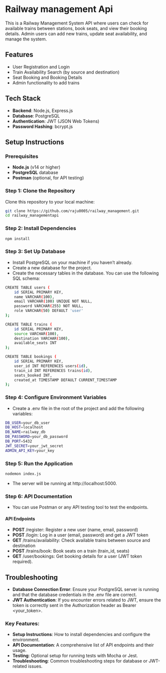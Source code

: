 
# Railway management Api
This is a Railway Management System API where users can check for available trains between stations, book seats, and view their booking details. Admin users can add new trains, update seat availability, and manage the system.



## Features

- User Registration and Login
- Train Availability Search (by source and destination)
- Seat Booking and Booking Details
- Admin functionality to add trains 




##  Tech Stack
 - **Backend**: Node.js, Express.js
- **Database**: PostgreSQL
- **Authentication**: JWT (JSON Web Tokens)
- **Password Hashing**: bcrypt.js

## Setup Instructions
### Prerequisites
- **Node.js** (v14 or higher)
- **PostgreSQL** database
- **Postman** (optional, for API testing)
### Step 1: Clone the Repository
Clone this repository to your local machine:

```bash
git clone https://github.com/raju0005/railway_management.git
cd railway_managementapi

```
### Step 2: Install Dependencies
```bash
npm install
```

### Step 3: Set Up Database
- Install PostgreSQL on your machine if you haven’t already.
- Create a new database for the project.
- Create the necessary tables in the database. You can use the following SQL schema:
```bash
CREATE TABLE users (
    id SERIAL PRIMARY KEY,
    name VARCHAR(100),
    email VARCHAR(100) UNIQUE NOT NULL,
    password VARCHAR(255) NOT NULL,
    role VARCHAR(50) DEFAULT 'user'
);

CREATE TABLE trains (
    id SERIAL PRIMARY KEY,
    source VARCHAR(100),
    destination VARCHAR(100),
    available_seats INT
);

CREATE TABLE bookings (
    id SERIAL PRIMARY KEY,
    user_id INT REFERENCES users(id),
    train_id INT REFERENCES trains(id),
    seats_booked INT,
    created_at TIMESTAMP DEFAULT CURRENT_TIMESTAMP
);
```
### Step 4: Configure Environment Variables
- Create a .env file in the root of the project and add the following variables:
``` bash
DB_USER=your_db_user
DB_HOST=localhost
DB_NAME=railway_db
DB_PASSWORD=your_db_password
DB_PORT=5432
JWT_SECRET=your_jwt_secret
ADMIN_API_KEY=your_key
```
### Step 5: Run the Application

``` bash
nodemon index.js
```
- The server will be running at http://localhost:5000.

### Step 6: API Documentation 
- You can use Postman or any API testing tool to test the endpoints.

####    API Endpoints
- **POST** /register: Register a new user (name, email, password)
- **POST** /login: Log in a user (email, password) and get a JWT token
- **GET** /trains/availability: Check available trains between source and destination
- **POST** /trains/book: Book seats on a train (train_id, seats)
- **GET** /user/bookings: Get booking details for a user (JWT token required).

## Troubleshooting

- **Database Connection Error**: Ensure your PostgreSQL server is running and that the database credentials in the .env file are correct.
- **JWT Authentication**: If you encounter errors related to JWT, ensure the token is correctly sent in the Authorization header as Bearer <your_token>.


### Key Features:
- **Setup Instructions**: How to install dependencies and configure the environment.
- **API Documentation**: A comprehensive list of API endpoints and their usage.
- **Testing**: Optional setup for running tests with Mocha or Jest.
- **Troubleshooting**: Common troubleshooting steps for database or JWT-related issues.
